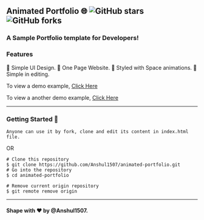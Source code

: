 ## Animated Portfolio 🌐 ![GitHub stars](https://img.shields.io/github/stars/anshul1507/animated-portfolio) ![GitHub forks](https://img.shields.io/github/forks/anshul1507/animated-portfolio)

### A Sample Portfolio template for Developers!

### Features

📙 Simple UI Design.
📙 One Page Website.
📙 Styled with Space animations.
📙 Simple in editing.

To view a demo example, [Click Here](http://anshul1507.tech/animated-portfolio/) <p>
To view a another demo example, [Click Here](http://anshul1507.tech/simple-portfolio/)

---
### Getting Started 🚀

```Anyone can use it by fork, clone and edit its content in index.html file.```

 OR 
```
# Clone this repository
$ git clone https://github.com/Anshul1507/animated-portfolio.git
# Go into the repository 
$ cd animated-portfolio

# Remove current origin repository
$ git remote remove origin
```

---
#### Shape with ❤ by @Anshul1507. 
